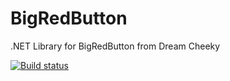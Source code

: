BigRedButton
============

.NET Library for BigRedButton from Dream Cheeky

[![Build status](https://ci.appveyor.com/api/projects/status/sts2ur3gbytnpjo6/branch/master?svg=true)](https://ci.appveyor.com/project/cyberzed/bigredbutton/branch/master)
